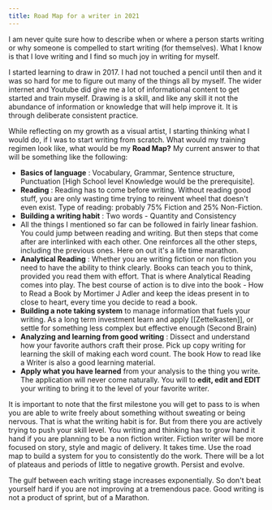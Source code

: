 ```yaml
---
title: Road Map for a writer in 2021
---
```


I am never quite sure how to describe when or where a person starts writing or why someone is compelled to start writing (for themselves). What I know is that I love writing and I find so much joy in writing for myself.

I started learning to draw in 2017. I had not touched a pencil until then and it was so hard for me to figure out many of the things all by myself. The wider internet and Youtube did give me a lot of informational content to get started and train myself. Drawing is a skill, and like any skill it not the abundance of information or knowledge that will help improve it. It is through deliberate consistent practice.

While reflecting on my growth as a visual artist, I starting thinking what I would do, if I was to start writing from scratch. What would my training regimen look like, what would be my **Road Map?**
My current answer to that will be something like the following:
- **Basics of language** : Vocabulary, Grammar, Sentence structure, Punctuation [High School level Knowledge would be the prerequisite].
- **Reading** : Reading has to come before writing. Without reading good stuff, you are only wasting time trying to reinvent wheel that doesn't even exist. Type of reading: probably 75% Fiction and 25% Non-Fiction.
- **Building a writing habit** : Two words - Quantity and Consistency
- All the things I mentioned so far can be followed in fairly linear fashion. You could jump between reading and writing. But then steps that come after are interlinked with each other. One reinforces all the other steps, including the previous ones. Here on out it's a life time marathon.
- **Analytical Reading** : Whether you are writing fiction or non fiction you need to have the ability to think clearly. Books can teach you to think, provided you read them with effort. That is where Analytical Reading comes into play. The best course of action is to dive into the book - How to Read a Book by Mortimer J Adler and keep the ideas present in to close to heart, every time you decide to read a book.
- **Building a note taking system** to manage information that fuels your writing. As a long term investment learn and apply [[Zettelkasten]], or settle for something less complex but effective enough (Second Brain)
- **Analyzing and learning from good writing** : Dissect and understand how your favorite authors craft their prose. Pick up copy writing for learning the skill of making each word count. The book How to read like a Writer is also a good learning material.
- **Apply what you have learned** from your analysis to the thing you write. The application will never come naturally. You will to **edit, edit and EDIT** your writing to bring it to the level of your favorite writer.

It is important to note that the first milestone you will get to pass to is when you are able to write freely about something without sweating or being nervous. That is what the writing habit is for. But from there you are actively trying to push your skill level. You writing and thinking has to grow hand it hand if you are planning to be a non fiction writer. Fiction writer will be more focused on story, style and magic of delivery. It takes time. Use the road map to build a system for you to consistently do the work. There will be a lot of plateaus and periods of little to negative growth. Persist and evolve.

The gulf between each writing stage increases exponentially. So don't beat yourself hard if you are not improving at a tremendous pace. Good writing is not a product of sprint, but of a Marathon.